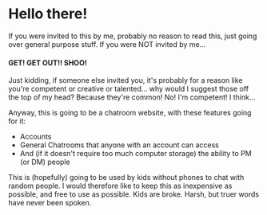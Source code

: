 # Hello there!

If you were invited to this by me, probably no reason to read this, just going over general purpose stuff. If you were NOT invited by me...
#### GET! GET OUT!! SHOO!

Just kidding, if someone else invited you, it's probably for a reason like you're competent or creative or talented... why would I suggest those off the top of my head? Because they're common! No! I'm competent! I think...

Anyway, this is going to be a chatroom website, with these features going for it:
* Accounts
* General Chatrooms that anyone with an account can access
* And (if it doesn't require too much computer storage) the ability to PM (or DM) people

This is (hopefully) going to be used by kids without phones to chat with random people. I would therefore like to keep this as inexpensive as possible, and free to use as possible. Kids are broke. Harsh, but truer words have never been spoken.
